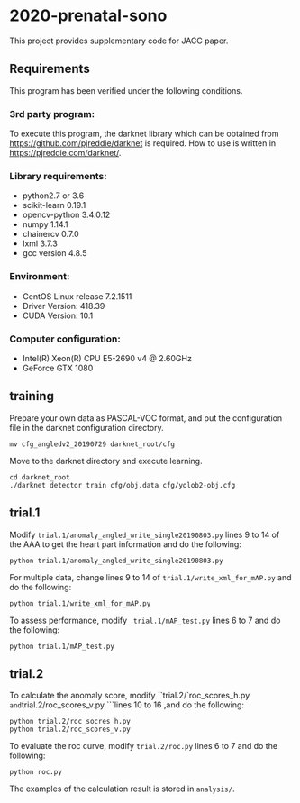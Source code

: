 # 2020-prenatal-sono
This project provides supplementary code for JACC paper.

##  Requirements
This program has been verified under the following conditions.
### 3rd party program:
To execute this program, the darknet library which can be obtained from  https://github.com/pjreddie/darknet is required. How to use is written in https://pjreddie.com/darknet/.

### Library requirements:
- python2.7 or 3.6
- scikit-learn 0.19.1
- opencv-python                      3.4.0.12
- numpy                              1.14.1
- chainercv                          0.7.0
- lxml                               3.7.3
- gcc version 4.8.5

### Environment:
- CentOS Linux release 7.2.1511
- Driver Version: 418.39      
- CUDA Version: 10.1

### Computer configuration:
- Intel(R) Xeon(R) CPU E5-2690 v4 @ 2.60GHz
- GeForce GTX 1080

## training

Prepare your own data as PASCAL-VOC format, and put the configuration file in the darknet configuration directory.
```
mv cfg_angledv2_20190729 darknet_root/cfg
```
Move to the darknet directory and execute learning.
```
cd darknet_root
./darknet detector train cfg/obj.data cfg/yolob2-obj.cfg
```
## trial.1
Modify ```trial.1/anomaly_angled_write_single20190803.py``` lines 9 to 14 of the AAA to get the heart part information and do the following:
```
python trial.1/anomaly_angled_write_single20190803.py
```
For multiple data, change lines 9 to 14 of ```trial.1/write_xml_for_mAP.py``` and do the following:
```
python trial.1/write_xml_for_mAP.py
```
To assess performance, modify ``` trial.1/mAP_test.py``` lines 6 to 7 and do the following:
```
python trial.1/mAP_test.py
```
## trial.2
To calculate the anomaly score, modify ``trial.2/`roc_scores_h.py ``` and ```trial.2/roc_scores_v.py ```lines 10 to 16  ,and do the following:

```
python trial.2/roc_socres_h.py
python trial.2/roc_scores_v.py
```
To evaluate the roc curve, modify ```trial.2/roc.py``` lines 6 to 7 and do the following:
```
python roc.py
```
The examples of the calculation result is stored in ```analysis/```.
